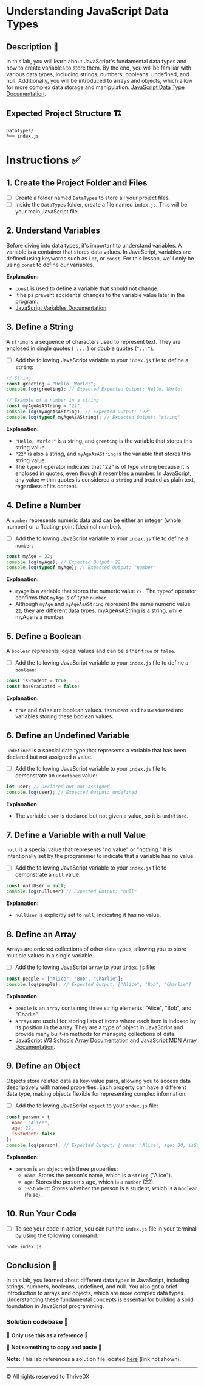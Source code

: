 
# Understanding JavaScript Data Types

## Description 📄

In this lab, you will learn about JavaScript's fundamental data types and how to create variables to store them. By the end, you will be familiar with various data types, including strings, numbers, booleans, undefined, and null. Additionally, you will be introduced to arrays and objects, which allow for more complex data storage and manipulation. [JavaScript Data Type Documentation](https://developer.mozilla.org/en-US/docs/Web/JavaScript/Data_structures).

## Expected Project Structure 🏗️

```
DataTypes/
└── index.js
```

# Instructions ✅

## 1. **Create the Project Folder and Files**

- [ ] Create a folder named `DataTypes` to store all your project files.
- [ ] Inside the `DataTypes` folder, create a file named `index.js`. This will be your main JavaScript file.

## 2. **Understand Variables**

Before diving into data types, it's important to understand variables. A variable is a container that stores data values. In JavaScript, variables are defined using keywords such as `let`, or `const`. For this lesson, we'll only be using `const` to define our variables. 

**Explanation:**

- `const` is used to define a variable that should not change. 
- It helps prevent accidental changes to the variable value later in the program.
- [JavaScript Variables Documentation](https://developer.mozilla.org/en-US/docs/Learn/JavaScript/First_steps/Variables).

## 3. **Define a String**

A `string` is a sequence of characters used to represent text. They are enclosed in single quotes (`'...'`) or double quotes (`"..."`).

- [ ] Add the following JavaScript variable to your `index.js` file to define a `string`:

```js
// String
const greeting = "Hello, World!";
console.log(greeting); // Expected Expected Output: Hello, World!

// Example of a number in a string
const myAgeAsAString = "22"; 
console.log(myAgeAsAString); // Expected Output: "22"
console.log(typeof myAgeAsAString); // Expected Output: "string"
```

**Explanation:**

- `"Hello, World!"` is a string, and `greeting` is the variable that stores this string value.
- `"22"` is also a string, and `myAgeAsAString` is the variable that stores this string value. 
- The `typeof` operator indicates that "22" is of type `string` because it is enclosed in quotes, even though it resembles a number. In JavaScript, any value within quotes is considered a `string` and treated as plain text, regardless of its content.

## 4. **Define a Number**

A `number` represents numeric data and can be either an integer (whole number) or a floating-point (decimal number).

- [ ] Add the following JavaScript variable to your `index.js` file to define a `number`:

```js
const myAge = 22;
console.log(myAge); // Expected Output: 22
console.log(typeof myAge); // Expected Output: "number"
```

**Explanation:**

- `myAge` is a variable that stores the numeric value `22.` The `typeof` operator confirms that `myAge` is of type `number`.
- Although `myAge` and `myAgeAsAString` represent the same numeric value `22`, they are different data types. myAgeAsAString is a string, while myAge is a number.

## 5. **Define a Boolean**

A `boolean` represents logical values and can be either `true` or `false`.

- [ ] Add the following JavaScript variable to your `index.js` file to define a `boolean`:

```js
const isStudent = true;
const hasGraduated = false;
```

**Explanation:**

- `true` and `false` are boolean values. `isStudent` and `hasGraduated` are variables storing these boolean values.

## 6. **Define an Undefined Variable**

`undefined` is a special data type that represents a variable that has been declared but not assigned a value.


- [ ] Add the following JavaScript variable to your `index.js` file to demonstrate an `undefined` value:

```js
let user; // Declared but not assigned
console.log(user); // Expected Output: undefined
```

**Explanation:**

- The variable `user` is declared but not given a value, so it is `undefined`.

## 7. **Define a Variable with a null Value**

`null` is a special value that represents "no value" or "nothing." It is intentionally set by the programmer to indicate that a variable has no value.

- [ ] Add the following JavaScript variable to your `index.js` file to demonstrate a `null` value:

```js
const nullUser = null;
console.log(nullUser) // Expected Output: "null"
```

**Explanation:**

- `nullUser` is explicitly set to `null`, indicating it has no value.

## 8. **Define an Array**

Arrays are ordered collections of other data types, allowing you to store multiple values in a single variable.

- [ ] Add the following JavaScript `array` to your `index.js` file:

```js
const people = ["Alice", "Bob", "Charlie"];
console.log(people); // Expected Output: ["Alice", "Bob", "Charlie"]
```

**Explanation:**

- `people` is an `array` containing three string elements: "Alice", "Bob", and "Charlie".
- `arrays` are useful for storing lists of items where each item is indexed by its position in the array. They are a type of object in JavaScript and provide many built-in methods for managing collections of data.
- [JavaScript W3 Schools Array Documentation](https://www.w3schools.com/jsref/jsref_obj_array.asp) and [JavaScript MDN Array Documentation](https://developer.mozilla.org/en-US/docs/Web/JavaScript/Reference/Global_Objects/Array).

## 9. **Define an Object**

Objects store related data as key-value pairs, allowing you to access data descriptively with named properties. Each property can have a different data type, making objects flexible for representing complex information.

- [ ] Add the following JavaScript `object` to your `index.js` file:

```js
const person = {
  name: "Alice",
  age: 22,
  isStudent: false
};
console.log(person); // Expected Output: { name: 'Alice', age: 30, isStudent: false }
```

**Explanation:**
- `person` is an `object` with three properties:
  -  `name`: Stores the person's name, which is a `string` ("Alice").
  - `age`: Stores the person's age, which is a `number` (22).
  - `isStudent`: Stores whether the person is a student, which is a `boolean` (false).

## 10. **Run Your Code**

- [ ] To see your code in action, you can run the `index.js` file in your terminal by using the following command:

```sh
node index.js
```

## Conclusion 📄

In this lab, you learned about different data types in JavaScript, including strings, numbers, booleans, undefined, and null. You also got a brief introduction to arrays and objects, which are more complex data types. Understanding these fundamental concepts is essential for building a solid foundation in JavaScript programming.

### Solution codebase 👀
🛑 **Only use this as a reference** 🛑

💾 **Not something to copy and paste** 💾

**Note:**  This lab references a solution file located [here]() (link not shown).


---

© All rights reserved to ThriveDX

